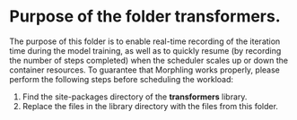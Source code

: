 # Purpose of the folder transformers. 
The purpose of this folder is to enable real-time recording of the iteration time during the model training, as well as to quickly resume (by recording the number of steps completed) when the scheduler scales up or down the container resources. To guarantee that Morphling works properly, please perform the following steps before scheduling the workload:
1. Find the site-packages directory of the **transformers** library.
2. Replace the files in the library directory with the files from this folder.